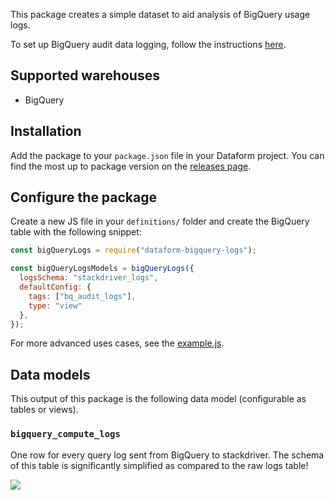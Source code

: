 This package creates a simple dataset to aid analysis of BigQuery usage logs.

To set up BigQuery audit data logging, follow the instructions [here](https://cloud.google.com/bigquery/docs/reference/auditlogs#stackdriver_logging_exports).

## Supported warehouses

- BigQuery

## Installation

Add the package to your `package.json` file in your Dataform project. You can find the most up to package version on the [releases page](https://github.com/dataform-co/dataform-bq-audit-logs/releases).

## Configure the package

Create a new JS file in your `definitions/` folder and create the BigQuery table with the following snippet:

```js
const bigQueryLogs = require("dataform-bigquery-logs");

const bigQueryLogsModels = bigQueryLogs({
  logsSchema: "stackdriver_logs",
  defaultConfig: {
    tags: ["bq_audit_logs"],
    type: "view"
  },
});
```

For more advanced uses cases, see the [example.js](https://github.com/dataform-co/dataform-bq-audit-logs/blob/master/definitions/example.js).

## Data models

This output of this package is the following data model (configurable as tables or views).

### `bigquery_compute_logs`

One row for every query log sent from BigQuery to stackdriver. The schema of this table is significantly simplified as compared to the raw logs table!

<img src="https://assets.dataform.co/docs/packages/bq-audit-logs/bq-audit-logs-dag.png" />
